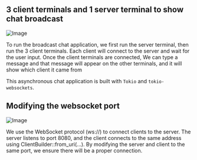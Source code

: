 ## 3 client terminals and 1 server terminal to show chat broadcast

![Image](https://github.com/user-attachments/assets/6b10b1bd-5943-4e81-9e3b-67e5cfcc32ed)

To run the broadcast chat application, we first run the server terminal, then run the 3 client
terminals. Each client will connect to the server and wait for the user input. Once the client terminals are 
connected, We can type a message and that message will appear on the other terminals, and it will show which client it came from

This asynchronous chat application is built with `Tokio` and `tokio-websockets`. 

## Modifying the websocket port
![Image](https://github.com/user-attachments/assets/5b2cdb7c-7837-41ef-b282-6005f3587d9f)

We use the WebSocket protocol (ws://) to connect clients to the server. 
The server listens to port 8080, and the client connects to the same address using ClientBuilder::from_uri(...). 
By modifying the server and client to the same port, we ensure there will be a proper connection. 
